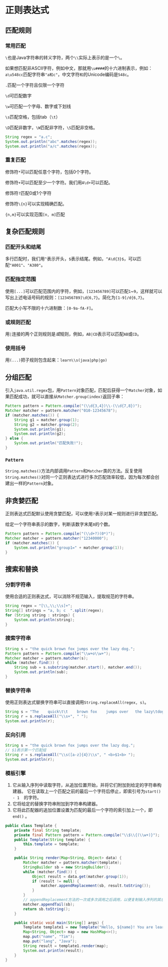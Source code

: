 # 正则表达式

## 匹配规则

### 常用匹配

`\`也是Java字符串的转义字符，两个`\\`实际上表示的是一个`\`。

如果想匹配非ASCII字符，例如中文，那就用`\u####`的十六进制表示，例如：`a\u548cc`匹配字符串`"a和c"`，中文字符`和`的Unicode编码是`548c`。

`.`匹配一个字符且仅限一个字符

`\d`可匹配数字

`\w`可匹配一个字母、数字或下划线

`\s`匹配空格，包括tab（`\t`）

`\D`匹配非数字，`\W`匹配非字符，`\S`匹配非空格。

```java
String regex = "a.c";
System.out.println("abc".matches(regex));
System.out.println("a/c".matches(regex));
```

### 重复匹配

修饰符`*`可以匹配任意个字符，包括0个字符。

修饰符`+`可以匹配至少一个字符。我们用`A\d+`可以匹配。

修饰符`?`匹配0或1个字符

修饰符`\{n}`可以实现精确匹配。

`{n,m}`可以实现范围`[n, m]`匹配

## 复杂匹配规则

### 匹配开头和结尾

多行匹配时，我们用`^`表示开头，`$`表示结尾。例如，`^A\d{3}$`，可以匹配`"A001"`、`"A380"`。

### 匹配指定范围

使用`[...]`可以匹配范围内的字符，例如，`[123456789]`可以匹配`1`~`9`，这样就可以写出上述电话号码的规则：`[123456789]\d{6,7}`。简化为`[1-9]/d{6,7}`。

匹配大小写不限的十六进制数：`[0-9a-fA-F]`。

### 或规则匹配

用`|`连接的两个正则规则是*或*规则，例如，`AB|CD`表示可以匹配`AB`或`CD`。

### 使用括号

用`(...)`把子规则包含起来：`learn\\s(java|php|go)`

## 分组匹配

引入`java.util.regex`包，用`Pattern`对象匹配，匹配后获得一个`Matcher`对象，如果匹配成功，就可以直接从`Matcher.group(index)`返回子串：

```java
Pattern pattern = Pattern.compile("(\\d{3,4})\\-(\\d{7,8})");
Matcher matcher = pattern.matcher("010-12345678");
if (matcher.matches()) {
    String g1 = matcher.group(1);
    String g2 = matcher.group(2);
    System.out.println(g1);
    System.out.println(g2);
} else {
    System.out.println("匹配失败!");
}
```

### `Pattern`

`String.matches()`方法内部调用`Pattern`和`Matcher`类的方法。反复使用`String.matches()`对同一个正则表达式进行多次匹配效率较低，因为每次都会创建出一样的`Pattern`对象。

## 非贪婪匹配

正则表达式匹配默认使用贪婪匹配，可以使用`?`表示对某一规则进行非贪婪匹配。

给定一个字符串表示的数字，判断该数字末尾`0`的个数。

```java
Pattern pattern = Pattern.compile("(\\d+?)(0*)");
Matcher matcher = pattern.matcher("12340000");
if (matcher.matches()) {
    System.out.println("group1=" + matcher.group(1));
}
```

## 搜索和替换

### 分割字符串

使用合适的正则表达式，可以消除不规范输入，提取规范的字符串。

```java
String regex = "[\\,\\;\\s]+";
String[] strings = "a, b; c  ".split(regex);
for (String string : strings) {
    System.out.println(string);
}
```

### 搜索字符串

```java
String s = "the quick brown fox jumps over the lazy dog.";
Pattern pattern = Pattern.compile("\\w+o\\w+");
Matcher matcher = pattern.matcher(s);
while (matcher.find()) {
    String sub = s.substring(matcher.start(), matcher.end());
    System.out.println(sub);
}
```

### 替换字符串

使用正则表达式替换字符串可以直接调用`String.replaceAll(regex, s)`。

```java
String s = "The    quick\t\t    brown fox    jumps over   the lazy\tdog";
String r = s.replaceAll("\\s+", " ");
System.out.println(r);
```

### 反向引用

```java
String s = "the quick brown fox jumps over the lazy dog.";
// $1表示第一个匹配组
String r = s.replaceAll("\\s([a-z]{4})\\s", " <b>$1<b> ");
System.out.println(r);
```

### 模板引擎

1. 它从输入序列中读取字符，从追加位置开始，并将它们附加到给定的字符串构建器。  它在读取上一个匹配之前的最后一个字符后停止，即索引号为`start() - 1  `的字符。 
2. 它将给定的替换字符串附加到字符串构建器。 
3. 它将此匹配器的追加位置设置为匹配的最后一个字符的索引加上一个，即`end()`  。 

```java
public class Template {
    private final String template;
    private final Pattern pattern = Pattern.compile("\\$\\{(\\w+)}");
    public Template(String template) {
        this.template = template;
    }

    public String render(Map<String, Object> data) {
        Matcher matcher = pattern.matcher(template);
        StringBuilder sb = new StringBuilder();
        while (matcher.find()) {
            Object result = data.get(matcher.group(1));
            if (result != null) {
                matcher.appendReplacement(sb, result.toString());
            }
        }
        // appendReplacement方法的一次或多次调用之后调用，以便复制输入序列的其余部分，在本例中为!
        matcher.appendTail(sb);
        return sb.toString();
    }

    public static void main(String[] args) {
        Template template1 = new Template("Hello, ${name}! You are learning ${lang}!");
        Map<String, Object> map = new HashMap<>();
        map.put("name", "Tim");
        map.put("lang", "Java");
        String result = template1.render(map);
        System.out.println(result);
    }
}
```


